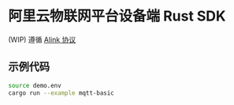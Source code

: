# 阿里云物联网平台设备端 Rust SDK

(WIP) 遵循 [Alink 协议](https://help.aliyun.com/document_detail/90459.html)

## 示例代码

```bash
source demo.env
cargo run --example mqtt-basic
```
